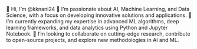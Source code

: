 👋 Hi, I’m @kknani24
👀 I’m passionate about AI, Machine Learning, and Data Science, with a focus on developing innovative solutions and applications.
🌱 I’m currently expanding my expertise in advanced ML algorithms, deep learning frameworks, and data analytics using Python and Jupyter Notebook.
💞️ I’m looking to collaborate on cutting-edge research, contribute to open-source projects, and explore new methodologies in AI and ML.
